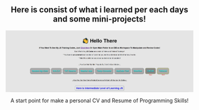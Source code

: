 <h2 align="center">Here is consist of what i learned per each days and some mini-projects!</h2>

<img align="center" src="./Images/JSProjects.JPG">

<p align="center">A start point for make a personal CV and Resume of Programming Skills!</p>
